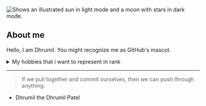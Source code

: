 

<!--
**Dhrumilpatel2705/Dhrumilpatel2705** is a ✨ _special_ ✨ repository because its `README.md` (this file) appears on your GitHub profile.

Here are some ideas to get you started:

- 🔭 I’m currently working on ...
- 🌱 I’m currently learning ...
- 👯 I’m looking to collaborate on ...
- 🤔 I’m looking for help with ...
- 💬 Ask me about ...
- 📫 How to reach me: ...
- 😄 Pronouns: ...
- ⚡ Fun fact: ...
-->


<picture>
  <source media="(prefers-color-scheme: dark)" srcset="https://user-images.githubusercontent.com/25423296/163456776-7f95b81a-f1ed-45f7-b7ab-8fa810d529fa.png">
  <source media="(prefers-color-scheme: light)" srcset="https://user-images.githubusercontent.com/25423296/163456779-a8556205-d0a5-45e2-ac17-42d089e3c3f8.png">
  <img alt="Shows an illustrated sun in light mode and a moon with stars in dark mode." src="https://user-images.githubusercontent.com/25423296/163456779-a8556205-d0a5-45e2-ac17-42d089e3c3f8.png">
</picture>

## About me 

<!-- TO DO: add more details about me later -->

Hello, I am Dhrumil. You might recognize me as GitHub's mascot.

<details>
<summary>My hobbies that i want to represent in rank </summary>

| Rank | Hobbies       |
|-----:|---------------|
|     1| Reading       |
|     2| cricket       |
|     3| kabaddi       |
</details>

---
>If we pull together and commit ourselves, then we can push through anything.
- Dhrumil the Dhrumil Patel 

